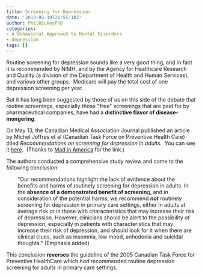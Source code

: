 ```yaml
---
title: Screening for Depression
date: '2013-05-19T21:55:18Z'
author: PhilHickeyPhD
categories:
- A Behavioral Approach to Mental Disorders
- depression
tags: []
---
```


Routine screening for depression sounds like a very good thing, and in fact it is recommended by NIMH, and by the Agency for Healthcare Research and Quality (a division of the Department of Health and Human Services), and various other groups.  Medicare will pay the total cost of one depression screening per year.

But it has long been suggested by those of us on this side of the debate that routine screenings, especially those "free" screenings that are paid for by pharmaceutical companies, have had a <strong>distinctive flavor of disease-mongering</strong>.

On May 13, the Canadian Medical Association Journal published an article by Michel Joffres et al (Canadian Task Force on Preventive Health Care) titled <i>Recommendations on screening for depression in adults.  </i>You can see it <a href="http://www.cmaj.ca/content/early/2013/05/15/cmaj.130403.full.pdf+html">here</a>.  (Thanks to <a href="http://www.madinamerica.com/2013/05/evidence-lacking-for-depression-screening/">Mad in America</a> for the link.)

The authors conducted a comprehensive study review and came to the following conclusion:
<p style="padding-left: 30px;">"Our recommendations highlight the lack of evidence about the benefits and harms of routinely screening for depression in adults. In the <strong>absence of a demonstrated benefit of screenin</strong>g, and in consideration of the potential harms, we recommend <strong><i>not</i></strong> routinely screening for depression in primary care settings, either in adults at average risk or in those with characteristics that may increase their risk of depression. However, clinicians should be alert to the possibility of depression, especially in patients with characteristics that may increase their risk of depression, and should look for it when there are clinical clues, such as insomnia, low mood, anhedonia and suicidal thoughts." (Emphasis added)</p>
This conclusion<strong> reverses</strong> the guideline of the 2005 Canadian Task Force for Preventive HealthCare which <i>had</i> recommended routine depression screening for adults in primary care settings.